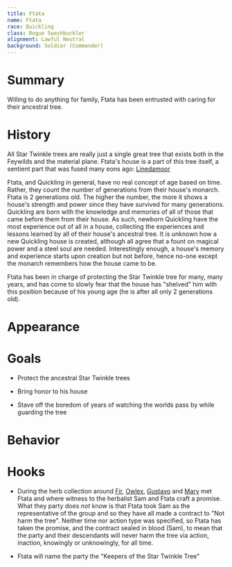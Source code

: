 ```yaml
---
title: Ftata
name: Ftata
race: Quickling
class: Rogue Swashbuckler
alignment: Lawful Neutral
background: Soldier (Commander)
---
```


# Summary

Willing to do anything for family, Ftata has been entrusted with caring for their ancestral tree.

# History

All Star Twinkle trees are really just a single great tree that exists both in the Feywilds and the material plane. Ftata's house is a part of this tree itself, a sentient part that was fused many eons ago: [Linedamoor](../organizations/house-of-linedamoor.md)

Ftata, and Quickling in general, have no real concept of age based on time. Rather, they count the number of generations from their house's monarch. Ftata is 2 generations old. The higher the number, the more it shows a house's strength and power since they have survived for many generations. Quickling are born with the knowledge and memories of all of those that came before them from their house. As such, newborn Quickling have the most experience out of all in a house, collecting the experiences and lessons learned by all of their house's ancestral tree. It is unknown how a new Quickling house is created, although all agree that a fount on magical power and a steel soul are needed. Interestingly enough, a house's memory and experience starts upon creation but not before, hence no-one except the monarch remembers how the house came to be.

Ftata has been in charge of protecting the Star Twinkle tree for many, many years, and has come to slowly fear that the house has "shelved" him with this position because of his young age (he is after all only 2 generations old).

# Appearance

# Goals

- Protect the ancestral Star Twinkle trees

- Bring honor to his house

- Stave off the boredom of years of watching the worlds pass by while guarding the tree

# Behavior



# Hooks

- During the herb collection around [Fir](../places/fir.md), [Owlex](../characters/owlex.md), [Gustavo](../characters/gustavo.md) and [Mary](../characters/mary-tanner.md) met Ftata and where witness to the herbalist Sam and Ftata craft a promise. What they party does *not* know is that Ftata took Sam as the representative of the group and so they have all made a contract to "Not harm the tree". Neither time nor action type was specified, so Ftata has taken the promise, and the contract sealed in blood (Sam), to mean that the party and their descendants will never harm the tree via action, inaction, knowingly or unknowingly, for all time. 

- Ftata will name the party the "Keepers of the Star Twinkle Tree"
